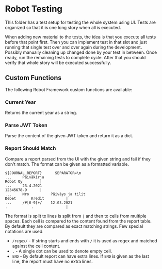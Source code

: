 # Robot Testing

This folder has a test setup for testing the whole system using UI.
Tests are organized so that it is one long story when all is executed.

When adding new material to the tests, the idea is that you execute
all tests before that point first. Then you can implement test in that
slot and just running that single test over and over again during the
development. Possibly manually cleaning up changed done by your test
in between. Once ready, run the remaining tests to complete cycle.
After that you should verify that whole story will be executed successfully.

## Custom Functions

The following Robot Framework custom functions are available:

### Current Year

Returns the current year as a string.

### Parse JWT Token

Parse the content of the given JWT token and return it as a dict.

### Report Should Match

Compare a report parsed from the UI with the given string and fail if
they don't match. The format can be given as a formatted variable.

```
${JOURNAL_REPORT}      SEPARATOR=\n
...     Päiväkirja                                                                                      Robot Oy        |
...     23.4.2021                                                                                       12345678-9      |
...     Nro          Päiväys ja tilit                                                       Debet       Kredit          |
...     /#[0-9]+/    12.03.2021                                                             .           .               |
```

The format is split to lines is split from `|` and then to cells from multiple spaces.
Each cell is compared to the content found from the report table. By default they are
compared as exact matching strings. Few special notations are used:

* `/regex/` - If string starts and ends with `/` it is used as regex and matched against the cell content.
* `.` - A single dot can be used to denote empty cell.
* `END` - By default report can have extra lines. If `END` is given as the last line, the report must have no extra lines.
